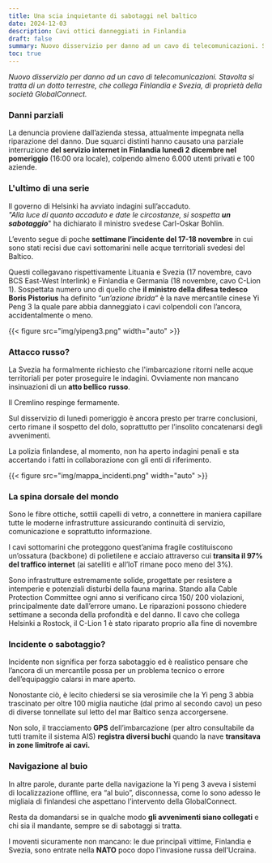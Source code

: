 ```yaml
---
title: Una scia inquietante di sabotaggi nel baltico
date: 2024-12-03
description: Cavi ottici danneggiati in Finlandia
draft: false
summary: Nuovo disservizio per danno ad un cavo di telecomunicazioni. Stavolta si tratta di un dotto terrestre, che collega Finlandia e Svezia, di proprietà della società GlobalConnect.
toc: true
---
```


*Nuovo disservizio per danno ad un cavo di telecomunicazioni. Stavolta si tratta di un dotto terrestre, che collega Finlandia e Svezia, di proprietà della società GlobalConnect.*

### Danni parziali
La denuncia proviene dall’azienda stessa, attualmente impegnata nella riparazione del danno.
Due squarci distinti hanno causato una parziale interruzione **del servizio internet in Finlandia lunedì 2 dicembre nel pomeriggio** (16:00 ora locale), colpendo almeno 6.000 utenti privati e 100 aziende.


### L'ultimo di una serie
Il governo di Helsinki ha avviato indagini sull’accaduto.  
_"Alla luce di quanto accaduto e date le circostanze, si sospetta **un sabotaggio**_" ha dichiarato il ministro svedese Carl-Oskar Bohlin.

L’evento segue di poche **settimane l’incidente del 17-18 novembre** in cui sono stati recisi due cavi sottomarini nelle acque territoriali svedesi del Baltico.

Questi collegavano rispettivamente Lituania e Svezia (17 novembre, cavo BCS East-West Interlink) e Finlandia e Germania (18 novembre, cavo C-Lion 1). Sospettata numero uno di quello che **il ministro della difesa tedesco Boris Pistorius** ha definito _“un’azione ibrida“_ è la nave mercantile cinese Yi Peng 3 la quale pare abbia danneggiato i cavi colpendoli con l’ancora, accidentalmente o meno.

{{< figure src="img/yipeng3.png"  width="auto" >}}

### Attacco russo?
La Svezia ha formalmente richiesto che l'imbarcazione ritorni nelle acque territoriali per poter proseguire le indagini. Ovviamente non mancano insinuazioni di un **atto bellico** **russo**.

Il Cremlino respinge fermamente.

Sul disservizio di lunedì pomeriggio è ancora presto per trarre conclusioni, certo rimane il sospetto del dolo, soprattutto per l’insolito concatenarsi degli avvenimenti.

La polizia finlandese, al momento, non ha aperto indagini penali e sta accertando i fatti in collaborazione con gli enti di riferimento.

{{< figure src="img/mappa_incidenti.png"  width="auto" >}}

### La spina dorsale del mondo
Sono le fibre ottiche, sottili capelli di vetro, a connettere in maniera capillare tutte le moderne infrastrutture assicurando continuità di servizio, comunicazione e soprattutto informazione.

I cavi sottomarini che proteggono quest’anima fragile costituiscono un’ossatura (backbone) di polietilene e acciaio attraverso cui **transita il 97% del traffico internet** (ai satelliti e all’IoT rimane poco meno del 3%).

Sono infrastrutture estremamente solide, progettate per resistere a intemperie e potenziali disturbi della fauna marina. Stando alla Cable Protection Committee ogni anno si verificano circa 150/ 200 violazioni, principalmente date dall’errore umano. Le riparazioni possono chiedere settimane a seconda della profondità e del danno. Il cavo che collega Helsinki a Rostock, il C-Lion 1 è stato riparato proprio alla fine di novembre

### Incidente o sabotaggio?
Incidente non significa per forza sabotaggio ed è realistico pensare che l’ancora di un mercantile possa per un problema tecnico o errore dell’equipaggio calarsi in mare aperto.

Nonostante ciò, è lecito chiedersi se sia verosimile che la Yi peng 3 abbia trascinato per oltre 100 miglia nautiche (dal primo al secondo cavo) un peso di diverse tonnellate sul letto del mar Baltico senza accorgersene.

Non solo, il tracciamento **GPS** dell’imbarcazione (per altro consultabile da tutti tramite il sistema AIS) **registra diversi buchi** quando la nave **transitava in zone limitrofe ai cavi.**

### Navigazione al buio
In altre parole, durante parte della navigazione la Yi peng 3 aveva i sistemi di localizzazione offline, era “al buio”, disconnessa, come lo sono adesso le migliaia di finlandesi che aspettano l’intervento della GlobalConnect.

Resta da domandarsi se in qualche modo **gli avvenimenti siano collegati** e chi sia il mandante, sempre se di sabotaggi si tratta.

I moventi sicuramente non mancano: le due principali vittime, Finlandia e Svezia, sono entrate nella **NATO** poco dopo l'invasione russa dell'Ucraina.
